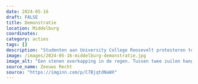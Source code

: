 ```yaml
---
date: 2024-05-16
draft: FALSE
title: Demonstratie
location: Middelburg
coordinates: 
category: acties
tags: []
description: "Studenten aan University College Roosevelt protesteren tegen de genocide in Palestina."
image: /images/2024-05-16-middelburg-demonstratie.jpg
image_alt: "Een stenen overkapping in de regen. Tussen twee zuilen hangt een spandoek gespannen met de tekst (in het Engels): 'Alle van Gaza's universiteiten zijn gebombardeerd'. Bij de opgang staan borden en posters, waaronder met de teksten 'Dekoloniseer', 'Beëindig de genocide, vrij Palestina', en een poster met een rode, geheven vuist erop."
source_name: Zeeuws Recht
source: "https://imginn.com/p/C7BjqtdNaWX"
---
```

